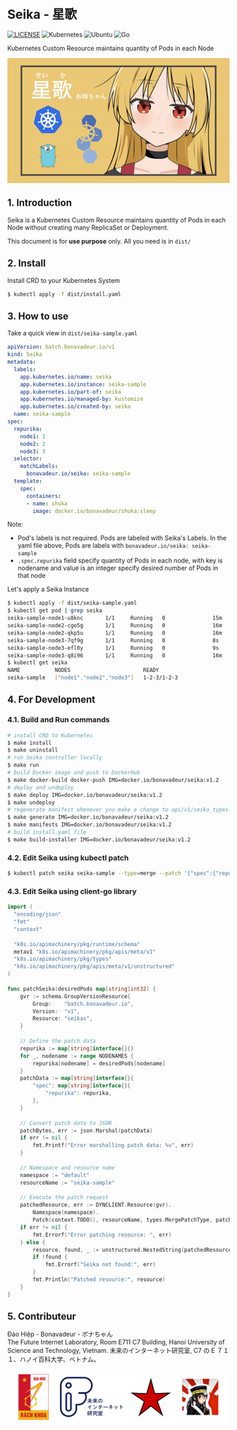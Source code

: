 # Seika - 星歌

[![LICENSE](https://img.shields.io/badge/license-Apache%202.0-blue.svg)](https://www.apache.org/licenses/LICENSE-2.0)
![Kubernetes](https://img.shields.io/badge/kubernetes-%23326ce5.svg?style=for-the-badge&logo=kubernetes&logoColor=white)
![Ubuntu](https://img.shields.io/badge/Ubuntu-E95420?style=for-the-badge&logo=ubuntu&logoColor=white)
![Go](https://img.shields.io/badge/go-%2300ADD8.svg?style=for-the-badge&logo=go&logoColor=white)

Kubernetes Custom Resource maintains quantity of Pods in each Node

![](images/seika.jpg)

## 1. Introduction

Seika is a Kubernetes Custom Resource maintains quantity of Pods in each Node without creating many ReplicaSet or Deployment.

This document is for **use purpose** only. All you need is in `dist/`

## 2. Install

Install CRD to your Kubernetes System

```bash 
$ kubectl apply -f dist/install.yaml
```

## 3. How to use

Take a quick view in `dist/seika-sample.yaml`

```yaml
apiVersion: batch.bonavadeur.io/v1
kind: Seika
metadata:
  labels:
    app.kubernetes.io/name: seika
    app.kubernetes.io/instance: seika-sample
    app.kubernetes.io/part-of: seika
    app.kubernetes.io/managed-by: kustomize
    app.kubernetes.io/created-by: seika
  name: seika-sample
spec:
  repurika:
    node1: 1
    node2: 2
    node3: 3
  selector:
    matchLabels:
      bonavadeur.io/seika: seika-sample
  template:
    spec:
      containers:
      - name: shuka
        image: docker.io/bonavadeur/shuka:sleep
```

Note: 
+ Pod's labels is not required. Pods are labeled with Seika's Labels. In the yaml file above, Pods are labels with `bonavadeur.io/seika: seika-sample`  
+ `.spec.repurika` field specify quantity of Pods in each node, with key is nodename and value is an integer specify desired number of Pods in that node

Let's apply a Seika Instance

```bash
$ kubectl apply -f dist/seika-sample.yaml
$ kubectl get pod | grep seika
seika-sample-node1-u8knc       1/1     Running   0               15m    10.233.102.166   node1   <none>           <none>
seika-sample-node2-cgo5g       1/1     Running   0               16m    10.233.75.25     node2   <none>           <none>
seika-sample-node2-qkp5u       1/1     Running   0               16m    10.233.75.47     node2   <none>           <none>
seika-sample-node3-7qf9g       1/1     Running   0               8s     10.233.71.45     node3   <none>           <none>
seika-sample-node3-efl0y       1/1     Running   0               9s     10.233.71.49     node3   <none>           <none>
seika-sample-node3-q8i96       1/1     Running   0               16m    10.233.71.43     node3   <none>           <none>
$ kubectl get seika
NAME           NODES                       READY
seika-sample   ["node1","node2","node3"]   1-2-3/1-2-3
```

## 4. For Development

### 4.1. Build and Run commands

```bash
# install CRD to Kubernetes
$ make install
$ make uninstall
# run Seika controller locally
$ make run
# build Docker image and push to DockerHub
$ make docker-build docker-push IMG=docker.io/bonavadeur/seika:v1.2
# deploy and undeploy
$ make deploy IMG=docker.io/bonavadeur/seika:v1.2
$ make undeploy
# regenerate manifest whenever you make a change to api/v1/seika_types.go
$ make generate IMG=docker.io/bonavadeur/seika:v1.2
$ make manifests IMG=docker.io/bonavadeur/seika:v1.2
# build install.yaml file
$ make build-installer IMG=docker.io/bonavadeur/seika:v1.2
```

### 4.2. Edit Seika using kubectl patch

```bash
$ kubectl patch seika seika-sample --type=merge --patch '{"spec":{"repurika":{"node1":1,"node2":2,"node3":1}}}'
```

### 4.3. Edit Seika using client-go library

```go
import (
  "encoding/json"
  "fmt"
  "context"

  "k8s.io/apimachinery/pkg/runtime/schema"
  metav1 "k8s.io/apimachinery/pkg/apis/meta/v1"
  "k8s.io/apimachinery/pkg/types"
  "k8s.io/apimachinery/pkg/apis/meta/v1/unstructured"
)

func patchSeika(desiredPods map[string]int32) {
	gvr := schema.GroupVersionResource{
		Group:    "batch.bonavadeur.io",
		Version:  "v1",
		Resource: "seikas",
	}

	// Define the patch data
	repurika := map[string]interface{}{}
	for _, nodename := range NODENAMES {
		repurika[nodename] = desiredPods[nodename]
	}
	patchData := map[string]interface{}{
		"spec": map[string]interface{}{
			"repurika": repurika,
		},
	}

	// Convert patch data to JSON
	patchBytes, err := json.Marshal(patchData)
	if err != nil {
		fmt.Printf("Error marshalling patch data: %v", err)
	}

	// Namespace and resource name
	namespace := "default"
	resourceName := "seika-sample"

	// Execute the patch request
	patchedResource, err := DYNCLIENT.Resource(gvr).
		Namespace(namespace).
		Patch(context.TODO(), resourceName, types.MergePatchType, patchBytes, metav1.PatchOptions{})
	if err != nil {
		fmt.Errorf("Error patching resource: ", err)
	} else {
		resource, found, _ := unstructured.NestedString(patchedResource.Object, "metadata", "name")
		if !found {
			fmt.Errorf("Seika not found:", err)
		}
		fmt.Println("Patched resource:", resource)
	}
}
```

## 5. Contributeur

Đào Hiệp - Bonavadeur - ボナちゃん  
The Future Internet Laboratory, Room E711 C7 Building, Hanoi University of Science and Technology, Vietnam.
未来のインターネット研究室, C7 の E ７１１、ハノイ百科大学、ベトナム。  

![](images/github-wp.png)
